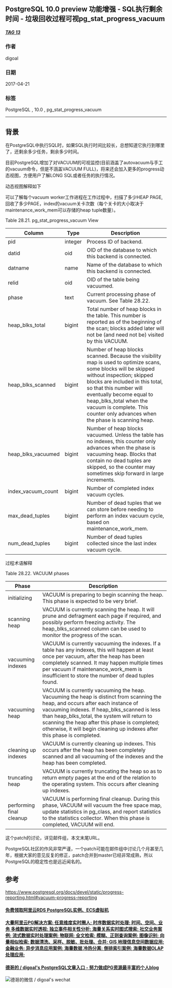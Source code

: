 ## PostgreSQL 10.0 preview 功能增强 - SQL执行剩余时间 - 垃圾回收过程可视pg_stat_progress_vacuum    
##### [TAG 13](../class/13.md)                          
                                                    
### 作者                                                       
digoal                                               
                                                
### 日期                                                                                                                   
2017-04-21                                              
                                                   
### 标签                                                
PostgreSQL , 10.0 , pg_stat_progress_vacuum    
                                                                                                                      
----                                                                                                                
                                                                                                                         
## 背景                  
在PostgreSQL中执行SQL时，如果SQL执行时间比较长，总想知道它执行到哪里了，还剩余多少任务，剩余多少时间。  
  
目前PostgreSQL增加了对VACUUM的可视监控(目前涵盖了autovacuum与手工的vacuum命令，但是不涵盖VACUUM FULL)，将来还会加入更多的progress动态视图，方便用户了解LONG SQL或者任务的执行情况。  
  
动态视图解释如下  
  
可以了解每个vacuum worker工作进程在工作过程中，扫描了多少HEAP PAGE, 回收了多少PAGE，index的vacuum关卡次数（每个关卡的大小取决于maintenance_work_mem可以存储的heap tuple数量）。  
  
Table 28.21. pg_stat_progress_vacuum View  
  
Column|	Type|	Description  
---|---|---  
pid|	integer|	Process ID of backend.  
datid|	oid|	OID of the database to which this backend is connected.  
datname|	name|	Name of the database to which this backend is connected.  
relid|	oid|	OID of the table being vacuumed.  
phase|	text|	Current processing phase of vacuum. See Table 28.22.  
heap_blks_total|	bigint|	Total number of heap blocks in the table. This number is reported as of the beginning of the scan; blocks added later will not be (and need not be) visited by this VACUUM.  
heap_blks_scanned|	bigint|	Number of heap blocks scanned. Because the visibility map is used to optimize scans, some blocks will be skipped without inspection; skipped blocks are included in this total, so that this number will eventually become equal to heap_blks_total when the vacuum is complete. This counter only advances when the phase is scanning heap.  
heap_blks_vacuumed|	bigint|	Number of heap blocks vacuumed. Unless the table has no indexes, this counter only advances when the phase is vacuuming heap. Blocks that contain no dead tuples are skipped, so the counter may sometimes skip forward in large increments.  
index_vacuum_count|	bigint|	Number of completed index vacuum cycles.  
max_dead_tuples|	bigint|	Number of dead tuples that we can store before needing to perform an index vacuum cycle, based on maintenance_work_mem.  
num_dead_tuples|	bigint|	Number of dead tuples collected since the last index vacuum cycle.  
    
过程术语解释  
  
Table 28.22. VACUUM phases  
  
Phase|	Description  
---|---  
initializing|	VACUUM is preparing to begin scanning the heap. This phase is expected to be very brief.  
scanning heap|	VACUUM is currently scanning the heap. It will prune and defragment each page if required, and possibly perform freezing activity. The heap_blks_scanned column can be used to monitor the progress of the scan.  
vacuuming indexes|	VACUUM is currently vacuuming the indexes. If a table has any indexes, this will happen at least once per vacuum, after the heap has been completely scanned. It may happen multiple times per vacuum if maintenance_work_mem is insufficient to store the number of dead tuples found.  
vacuuming heap|	VACUUM is currently vacuuming the heap. Vacuuming the heap is distinct from scanning the heap, and occurs after each instance of vacuuming indexes. If heap_blks_scanned is less than heap_blks_total, the system will return to scanning the heap after this phase is completed; otherwise, it will begin cleaning up indexes after this phase is completed.  
cleaning up indexes|	VACUUM is currently cleaning up indexes. This occurs after the heap has been completely scanned and all vacuuming of the indexes and the heap has been completed.  
truncating heap|	VACUUM is currently truncating the heap so as to return empty pages at the end of the relation to the operating system. This occurs after cleaning up indexes.  
performing final cleanup|	VACUUM is performing final cleanup. During this phase, VACUUM will vacuum the free space map, update statistics in pg_class, and report statistics to the statistics collector. When this phase is completed, VACUUM will end.  
            
这个patch的讨论，详见邮件组，本文末尾URL。                                  
                                   
PostgreSQL社区的作风非常严谨，一个patch可能在邮件组中讨论几个月甚至几年，根据大家的意见反复的修正，patch合并到master已经非常成熟，所以PostgreSQL的稳定性也是远近闻名的。                                           
                                   
## 参考                                            
https://www.postgresql.org/docs/devel/static/progress-reporting.html#vacuum-progress-reporting  
  
  
  
  
  
  
  
  
  
  
  
  
  
  
  
  
  
  
  
  
  
  
  
  
  
  
  
  
  
  
  
  
  
  
  
  
  
#### [免费领取阿里云RDS PostgreSQL实例、ECS虚拟机](https://www.aliyun.com/database/postgresqlactivity "57258f76c37864c6e6d23383d05714ea")
  
  
#### [大量阿里云PG解决方案: 任意维度实时圈人; 时序数据实时处理; 时间、空间、业务 多维数据实时透视; 独立事件相关性分析; 海量关系实时图式搜索; 社交业务案例; 流式数据实时处理案例; 物联网; 全文检索; 模糊、正则查询案例; 图像识别; 向量相似检索; 数据清洗、采样、脱敏、批处理、合并; GIS 地理信息空间数据应用; 金融业务; 异步消息应用案例; 海量数据 冷热分离; 倒排索引案例; 海量数据OLAP处理应用;](https://yq.aliyun.com/topic/118 "40cff096e9ed7122c512b35d8561d9c8")
  
  
#### [德哥的 / digoal's PostgreSQL文章入口 - 努力做成PG资源最丰富的个人blog](https://github.com/digoal/blog/blob/master/README.md "22709685feb7cab07d30f30387f0a9ae")
  
  
![德哥的微信 / digoal's wechat](../pic/digoal_weixin.jpg "f7ad92eeba24523fd47a6e1a0e691b59")
  
